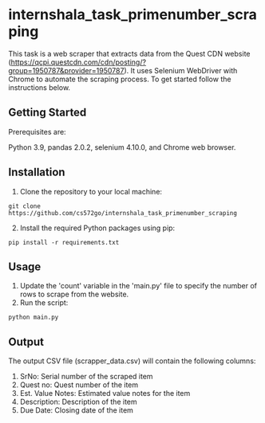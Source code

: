 #  internshala_task_primenumber_scraping
This task is a web scraper that extracts data from the Quest CDN website (https://qcpi.questcdn.com/cdn/posting/?group=1950787&provider=1950787). 
It uses Selenium WebDriver with Chrome to automate the scraping process.
To get started follow the instructions below.

## Getting Started

Prerequisites are: 

Python 3.9,
pandas 2.0.2,
selenium 4.10.0, and
Chrome web browser.




## Installation

1. Clone the repository to your local machine:
```
git clone https://github.com/cs572go/internshala_task_primenumber_scraping
```
2. Install the required Python packages using pip:
```
pip install -r requirements.txt
```


## Usage
1. Update the 'count' variable in the 'main.py' file to specify the number of rows to scrape from the website.
2. Run the script:
```
python main.py
```
## Output
The output CSV file (scrapper_data.csv) will contain the following columns:

1. SrNo: Serial number of the scraped item
2. Quest no: Quest number of the item
3. Est. Value Notes: Estimated value notes for the item
4. Description: Description of the item
5. Due Date: Closing date of the item
